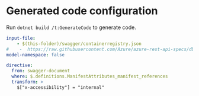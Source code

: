 # Generated code configuration

Run `dotnet build /t:GenerateCode` to generate code.

``` yaml
input-file:
    - $(this-folder)/swagger/containerregistry.json
#    -  https://raw.githubusercontent.com/Azure/azure-rest-api-specs/dbd1dccfe2802010a0abc76e250ccbd55f4f2837/specification/containerregistry/data-plane/Azure.ContainerRegistry/preview/2019-08-15/containerregistry.json
model-namespace: false
```

``` yaml
directive:
  from: swagger-document
  where: $.definitions.ManifestAttributes_manifest_references
  transform: >
    $["x-accessibility"] = "internal"
```
